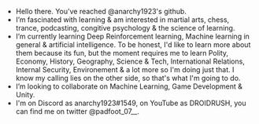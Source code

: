 - Hello there. You've reached @anarchy1923's github. 
- I’m fascinated with learning & am interested in martial arts, chess, trance, podcasting, congitive psychology & the science of learning. 
- I’m currently learning Deep Reinforcement learning, Machine learning in general & artificial intelligence. To be honest, I'd like to learn more about them because its fun, but the moment requires me to learn Polity, Economy, History, Geography, Science & Tech, International Relations, Internal Security, Environement & a lot more so I'm doing just that. I know my calling lies on the other side, so that's what I'm going to do.
- I’m looking to collaborate on Machine Learning, Game Development & Unity. 
- I'm on Discord as anarchy1923#1549, on YouTube as DROIDRUSH, you can find me on twitter @padfoot_07__. 

<!---
anarchy1923/anarchy1923 is a ✨ special ✨ repository because its `README.md` (this file) appears on your GitHub profile.
You can click the Preview link to take a look at your changes.
--->

